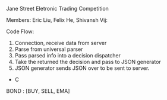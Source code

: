 Jane Street Eletronic Trading Competition


Members: Eric Liu, Felix He, Shivansh Vij:


Code Flow:

1. Connection, receive data from server
2. Parse from universal parser
3. Pass parsed info into a decision dispatcher
4. Take the returned the decision and pass to JSON generator
5. JSON generator sends JSON over to be sent to server. 
- C



BOND : [BUY, SELL, EMA]